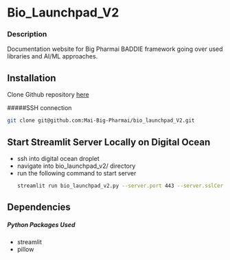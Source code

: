 # Bio_Launchpad_V2

### Description
Documentation website for Big Pharmai BADDIE framework going over used libraries and AI/ML approaches.

## Installation
Clone Github repository [here](https://github.com/Mai-Big-Pharmai/bio_launchpad_V2)

#####SSH connection
```bash
git clone git@github.com:Mai-Big-Pharmai/bio_launchpad_V2.git
```

## Start Streamlit Server Locally on Digital Ocean
 - ssh into digital ocean droplet
 - navigate into bio_launchpad_v2/ directory
 - run the following command to start server
    ```bash
    streamlit run bio_launchpad_v2.py --server.port 443 --server.sslCert /root/ssl-cert/ssl/cert.pem --server.sslKeyfile /root/ssl-cert/ssl/privatekey.pem --server.headless true
    ```

## Dependencies
##### Python Packages Used
 - streamlit
 - pillow